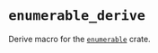 # `enumerable_derive`

Derive macro for the [`enumerable`](https://crates.io/crates/enumerable) crate.
